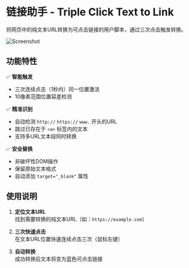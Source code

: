 # 链接助手 - Triple Click Text to Link

将网页中的纯文本URL转换为可点击链接的用户脚本，通过三次点击触发转换。

![Screenshot](https://s2.loli.net/2025/04/04/sWSK4QmZAuXzYfj.gif)

## 功能特性

✅ **智能触发**  
- 三次连续点击（1秒内）同一位置激活
- 10像素范围位置容差检测

✅ **精准识别**  
- 自动检测 `http://` `https://` `www.` 开头的URL
- 跳过已存在于 `<a>` 标签内的文本
- 支持多URL文本段同时转换

✅ **安全替换**  
- 非破坏性DOM操作
- 保留原始文本格式
- 自动添加 `target="_blank"` 属性

## 使用说明

1. **定位文本URL**  
   找到需要转换的纯文本URL（如：`https://example.com`）

2. **三次快速点击**  
   在文本URL位置快速连续点击三次（鼠标左键）

3. **自动转换**  
   成功转换后文本将变为蓝色可点击链接